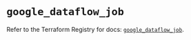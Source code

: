 # `google_dataflow_job`

Refer to the Terraform Registry for docs: [`google_dataflow_job`](https://registry.terraform.io/providers/hashicorp/google-beta/6.16.0/docs/resources/google_dataflow_job).
